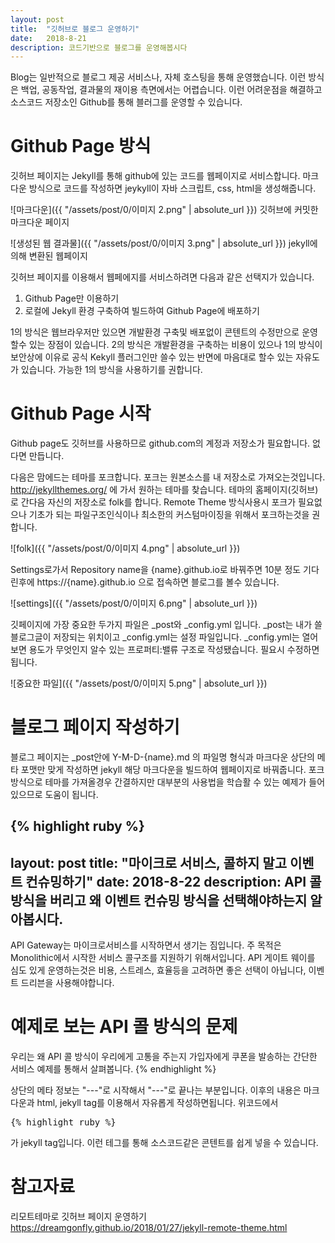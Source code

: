 ```yaml
---
layout: post
title:  "깃허브로 블로그 운영하기"
date:   2018-8-21
description: 코드기반으로 블로그를 운영해봅시다
---
```


<p class="intro"><span class="dropcap">B</span>log는 일반적으로 블로그 제공 서비스나, 자체 호스팅을 통해 운영했습니다. 이런 방식은 백업, 공동작업, 결과물의 재이용 측면에서는 어렵습니다. 이런 어려운점을 해결하고 소스코드 저장소인 Github를 통해 블러그를 운영할 수 있습니다.</p>

# Github Page 방식
깃허브 페이지는 Jekyll를 통해 github에 있는 코드를 웹페이지로 서비스합니다. 마크다운 방식으로 코드를 작성하면 jeykyll이 자바 스크립트, css, html을 생성해줍니다.

![마크다운]({{ "/assets/post/0/이미지 2.png" | absolute_url }})
깃허브에 커밋한 마크다운 페이지

![생성된 웹 결과물]({{ "/assets/post/0/이미지 3.png" | absolute_url }})
jekyll에 의해 변환된 웹페이지

깃허브 페이지를 이용해서 웹페에지를 서비스하려면 다음과 같은 선택지가 있습니다.
1. Github Page만 이용하기
2. 로컬에 Jekyll 환경 구축하여 빌드하여 Github Page에 배포하기

1의 방식은 웹브라우저만 있으면 개발환경 구축및 배포없이 콘텐트의 수정만으로 운영할수 있는 장점이 있습니다. 2의 방식은 개발환경을 구축하는 비용이 있으나 1의 방식이 보안상에 이유로 공식 Kekyll 플러그인만 쓸수 있는 반면에 마음대로 할수 있는 자유도가 있습니다. 가능한 1의 방식을 사용하기를 권합니다.

# Github Page 시작
Github page도 깃허브를 사용하므로 github.com의 계정과 저장소가 필요합니다. 없다면 만듭니다.

다음은 맘에드는 테마를 포크합니다. 포크는 원본소스를 내 저장소로 가져오는것입니다. http://jekyllthemes.org/ 에 가서 원하는 테마를 찾습니다. 테마의 홈페이지(깃허브)로 간다음 자신의 저장소로 folk를 합니다. Remote Theme 방식사용시 포크가 필요없으나 기초가 되는 파일구조인식이나 최소한의 커스텀마이징을 위해서 포크하는것을 권합니다.

![folk]({{ "/assets/post/0/이미지 4.png" | absolute_url }})

Settings로가서 Repository name을 {name}.github.io로 바꿔주면 10분 정도 기다린후에 https://{name}.github.io 으로 접속하면 블로그를 볼수 있습니다.

![settings]({{ "/assets/post/0/이미지 6.png" | absolute_url }})

깃페이지에 가장 중요한 두가지 파일은 _post와 _config.yml 입니다. _post는 내가 쓸 블로그글이 저장되는 위치이고 _config.yml는 설정 파일입니다. _config.yml는 열어보면 용도가 무엇인지 알수 있는 프로퍼티:밸류 구조로 작성됐습니다. 필요시 수정하면됩니다.

![중요한 파일]({{ "/assets/post/0/이미지 5.png" | absolute_url }})

# 블로그 페이지 작성하기
블로그 페이지는 _post안에 Y-M-D-{name}.md 의 파일명 형식과 마크다운 상단의 메타 포맷만 맞게 작성하면 jekyll 해당 마크다운을 빌드하여 웹페이지로 바꿔줍니다. 포크 방식으로 테마를 가져올경우 간결하지만 대부분의 사용법을 학습활 수 있는 예제가 들어 있으므로 도움이 됩니다.

{% highlight ruby %}
---
layout: post
title:  "마이크로 서비스, 콜하지 말고 이벤트 컨슈밍하기"
date:   2018-8-22
description: API 콜 방식을 버리고 왜 이벤트 컨슈밍 방식을 선택해야하는지 알아봅시다.
---

<p class="intro"><span class="dropcap">A</span>PI Gateway는 마이크로서비스를 시작하면서 생기는 짐입니다. 주 목적은 Monolithic에서 시작한 서비스 콜구조를 지원하기 위해서입니다. API 게이트 웨이를 심도 있게 운영하는것은 비용, 스트레스, 효율등을 고려하면 좋은 선택이 아닙니다, 이벤트 드리븐을 사용해야합니다.</p>

# 예제로 보는 API 콜 방식의 문제
우리는 왜 API 콜 방식이 우리에게 고통을 주는지 가입자에게 쿠폰을 발송하는 간단한 서비스 예제를 통해서 살펴봅니다.
{% endhighlight %}

상단의 메타 정보는 "---"로 시작해서 "---"로 끝나는 부분입니다. 이후의 내용은 마크다운과 html, jekyll tag를 이용해서 자유롭게 작성하면됩니다. 위코드에서 <pre>{% highlight ruby %}</pre>가 jekyll tag입니다. 이런 테그를 통해 소스코드같은 콘텐트를 쉽게 넣을 수 있습니다.

# 참고자료

리모트테마로 깃허브 페이지 운영하기 https://dreamgonfly.github.io/2018/01/27/jekyll-remote-theme.html

